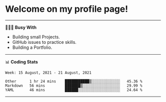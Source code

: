# Welcome on my profile page!
<!-- print(("dralla"[::-1]+"s").capitalize()) -->

---
👨🏻‍💻 **Busy With**
* Building small Projects.
* GitHub issues to practice skills.
* Building a Portfolio.

---
📊 **Coding Stats**
<!--START_SECTION:waka-->
```text
Week: 15 August, 2021 - 21 August, 2021

Other      1 hr 24 mins    ███████████▒░░░░░░░░░░░░░   45.36 % 
Markdown   56 mins         ███████▒░░░░░░░░░░░░░░░░░   29.99 % 
YAML       46 mins         ██████░░░░░░░░░░░░░░░░░░░   24.64 % 
```
<!--END_SECTION:waka-->
---
